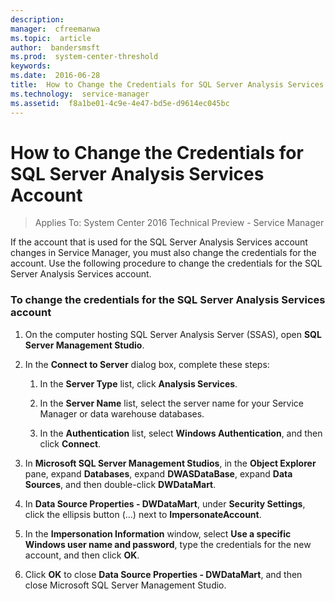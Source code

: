```yaml
---
description:  
manager:  cfreemanwa
ms.topic:  article
author:  bandersmsft
ms.prod:  system-center-threshold
keywords:  
ms.date:  2016-06-28
title:  How to Change the Credentials for SQL Server Analysis Services Account
ms.technology:  service-manager
ms.assetid:  f8a1be01-4c9e-4e47-bd5e-d9614ec045bc
---
```


# How to Change the Credentials for SQL Server Analysis Services Account

>Applies To: System Center 2016 Technical Preview - Service Manager

If the account that is used for the SQL Server Analysis Services account changes in Service Manager, you must also change the credentials for the account. Use the following procedure to change the credentials for the SQL Server Analysis Services account.

### To change the credentials for the SQL Server Analysis Services account

1.  On the computer hosting SQL Server Analysis Server (SSAS), open **SQL Server Management Studio**.

2.  In the **Connect to Server** dialog box, complete these steps:

    1.  In the **Server Type** list, click **Analysis Services**.

    2.  In the **Server Name** list, select the server name for your Service Manager or data warehouse databases.

    3.  In the **Authentication** list, select **Windows Authentication**, and then click **Connect**.

3.  In **Microsoft SQL Server Management Studios**, in the **Object Explorer** pane, expand **Databases**, expand **DWASDataBase**, expand **Data Sources**, and then double-click **DWDataMart**.

4.  In **Data Source Properties - DWDataMart**, under **Security Settings**, click the ellipsis button (...) next to **ImpersonateAccount**.

5.  In the **Impersonation Information** window, select **Use a specific Windows user name and password**, type the credentials for the new account, and then click **OK**.

6.  Click **OK** to close **Data Source Properties - DWDataMart**, and then close Microsoft SQL Server Management Studio.
